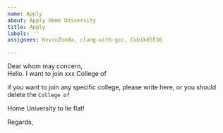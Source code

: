 ```yaml
---
name: Apply
about: Apply Home University
title: Apply
labels: ''
assignees: KevinZonda, clang-with-gcc, Cubik65536

---
```


Dear whom may concern,  
Hello. I want to join xxx College of


if you want to join any specific college, please write here, or you should delete the `College of`


Home University to lie flat!

Regards,  
<YourID>
